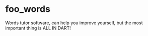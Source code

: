 # foo_words
Words tutor software, can help you improve yourself, but the most important thing is ALL IN DART!
